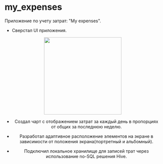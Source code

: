 # my_expenses

Приложение по учету затрат: "My expenses".

- Сверстал UI приложения.

<div id="header" align="center">
  <img src="https://media.tenor.com/-pjkDTaqjrMAAAAC/productivity-thomas-frank.gif" width="250"/>
</div>
<div id="badges" align="center">

- Создал чарт с отображением затрат за каждый день в пропорциях от общих за последнюю неделю.

- Разработал адаптивное расположение элементов на экране в зависимости от положения экрана(портретный и альбомный).

- Подключил локальное хранилище для записей трат через использование no-SQL решения Hive.
